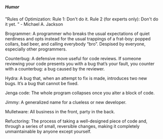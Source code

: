 ##### Humor 

"Rules of Optimization:
Rule 1: Don't do it.
Rule 2 (for experts only): Don't do it yet. ” - Michael A. Jackson

Brogrammer: A programmer who breaks the usual expectations of quiet nerdiness and opts instead for the usual trappings of a frat-boy: popped collars, bad beer, and calling everybody “bro”. Despised by everyone, especially other programmers.

Counterbug: A defensive move useful for code reviews. If someone reviewing your code presents you with a bug that’s your fault, you counter with a counterbug: a bug caused by the reviewer.

Hydra: A bug that, when an attempt to fix is made, introduces two new bugs. It’s a bug that cannot be fixed.

Jenga code: The whole program collapses once you alter a block of code.

Jimmy: A generalized name for a clueless or new developer.

Mulletware: All business in the front, party in the back.

Refuctoring: The process of taking a well-designed piece of code and, through a series of small, reversible changes, making it completely unmaintainable by anyone except yourself.